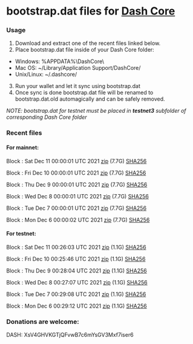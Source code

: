 # bootstrap.dat files for [Dash Core](https://github.com/dashpay/dash)

### Usage

1. Download and extract one of the recent files linked below.
2. Place bootstrap.dat file inside of your Dash Core folder:
 - Windows: %APPDATA%\DashCore\
 - Mac OS: ~/Library/Application Support/DashCore/
 - Unix/Linux: ~/.dashcore/
3. Run your wallet and let it sync using bootstrap.dat
4. Once sync is done bootstrap.dat file will be renamed to bootstrap.dat.old automagically and can be safely removed.

_NOTE: bootstrap.dat for testnet must be placed in **testnet3** subfolder of corresponding Dash Core folder_

### Recent files

#### For mainnet:

Block [](https://insight.dash.org/insight/block/): Sat Dec 11 00:00:01 UTC 2021 [zip](https://dash-bootstrap.ams3.digitaloceanspaces.com/mainnet/2021-12-11/bootstrap.dat.zip) (7.7G) [SHA256](https://dash-bootstrap.ams3.digitaloceanspaces.com/mainnet/2021-12-11/sha256.txt)

Block [](https://insight.dash.org/insight/block/): Fri Dec 10 00:00:01 UTC 2021 [zip](https://dash-bootstrap.ams3.digitaloceanspaces.com/mainnet/2021-12-10/bootstrap.dat.zip) (7.7G) [SHA256](https://dash-bootstrap.ams3.digitaloceanspaces.com/mainnet/2021-12-10/sha256.txt)

Block [](https://insight.dash.org/insight/block/): Thu Dec  9 00:00:01 UTC 2021 [zip](https://dash-bootstrap.ams3.digitaloceanspaces.com/mainnet/2021-12-09/bootstrap.dat.zip) (7.7G) [SHA256](https://dash-bootstrap.ams3.digitaloceanspaces.com/mainnet/2021-12-09/sha256.txt)

Block [](https://insight.dash.org/insight/block/): Wed Dec  8 00:00:01 UTC 2021 [zip](https://dash-bootstrap.ams3.digitaloceanspaces.com/mainnet/2021-12-08/bootstrap.dat.zip) (7.7G) [SHA256](https://dash-bootstrap.ams3.digitaloceanspaces.com/mainnet/2021-12-08/sha256.txt)

Block [](https://insight.dash.org/insight/block/): Tue Dec  7 00:00:01 UTC 2021 [zip](https://dash-bootstrap.ams3.digitaloceanspaces.com/mainnet/2021-12-07/bootstrap.dat.zip) (7.7G) [SHA256](https://dash-bootstrap.ams3.digitaloceanspaces.com/mainnet/2021-12-07/sha256.txt)

Block [](https://insight.dash.org/insight/block/): Mon Dec  6 00:00:02 UTC 2021 [zip](https://dash-bootstrap.ams3.digitaloceanspaces.com/mainnet/2021-12-06/bootstrap.dat.zip) (7.7G) [SHA256](https://dash-bootstrap.ams3.digitaloceanspaces.com/mainnet/2021-12-06/sha256.txt)


#### For testnet:

Block [](https://testnet-insight.dashevo.org/insight/block/): Sat Dec 11 00:26:03 UTC 2021 [zip](https://dash-bootstrap.ams3.digitaloceanspaces.com/testnet/2021-12-11/bootstrap.dat.zip) (1.1G) [SHA256](https://dash-bootstrap.ams3.digitaloceanspaces.com/testnet/2021-12-11/sha256.txt)

Block [](https://testnet-insight.dashevo.org/insight/block/): Fri Dec 10 00:25:46 UTC 2021 [zip](https://dash-bootstrap.ams3.digitaloceanspaces.com/testnet/2021-12-10/bootstrap.dat.zip) (1.1G) [SHA256](https://dash-bootstrap.ams3.digitaloceanspaces.com/testnet/2021-12-10/sha256.txt)

Block [](https://testnet-insight.dashevo.org/insight/block/): Thu Dec  9 00:28:04 UTC 2021 [zip](https://dash-bootstrap.ams3.digitaloceanspaces.com/testnet/2021-12-09/bootstrap.dat.zip) (1.1G) [SHA256](https://dash-bootstrap.ams3.digitaloceanspaces.com/testnet/2021-12-09/sha256.txt)

Block [](https://testnet-insight.dashevo.org/insight/block/): Wed Dec  8 00:27:07 UTC 2021 [zip](https://dash-bootstrap.ams3.digitaloceanspaces.com/testnet/2021-12-08/bootstrap.dat.zip) (1.1G) [SHA256](https://dash-bootstrap.ams3.digitaloceanspaces.com/testnet/2021-12-08/sha256.txt)

Block [](https://testnet-insight.dashevo.org/insight/block/): Tue Dec  7 00:29:08 UTC 2021 [zip](https://dash-bootstrap.ams3.digitaloceanspaces.com/testnet/2021-12-07/bootstrap.dat.zip) (1.1G) [SHA256](https://dash-bootstrap.ams3.digitaloceanspaces.com/testnet/2021-12-07/sha256.txt)

Block [](https://testnet-insight.dashevo.org/insight/block/): Mon Dec  6 00:29:12 UTC 2021 [zip](https://dash-bootstrap.ams3.digitaloceanspaces.com/testnet/2021-12-06/bootstrap.dat.zip) (1.1G) [SHA256](https://dash-bootstrap.ams3.digitaloceanspaces.com/testnet/2021-12-06/sha256.txt)


### Donations are welcome:

DASH: XsV4GHVKGTjQFvwB7c6mYsGV3Mxf7iser6
